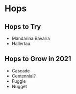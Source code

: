 # Hops

## Hops to Try

 * Mandarina Bavaria
 * Hallertau

## Hops to Grow in 2021

 * Cascade
 * Centennial?
 * Fuggle
 * Nugget
